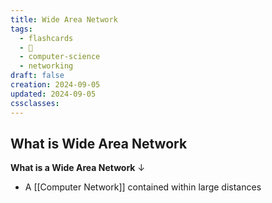 ```yaml
---
title: Wide Area Network
tags:
  - flashcards
  - 🌱
  - computer-science
  - networking
draft: false
creation: 2024-09-05
updated: 2024-09-05
cssclasses: 
---
```

## What is Wide Area Network

**What is a Wide Area Network**
↓
- A [[Computer Network]] contained within large distances
<!--SR:!2024-12-13,4,270-->
